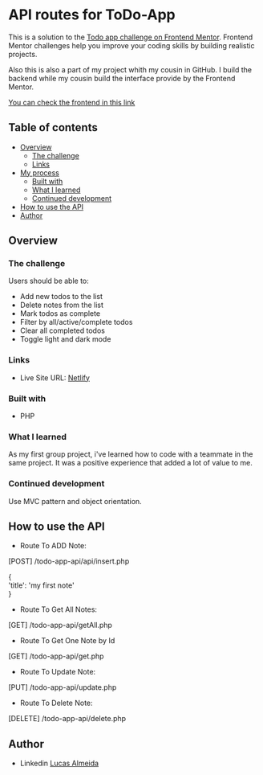 # API routes for ToDo-App

This is a solution to the [Todo app challenge on Frontend Mentor](https://www.frontendmentor.io/challenges/todo-app-Su1_KokOW). Frontend Mentor challenges help you improve your coding skills by building realistic projects. 
  
Also this is also a part of my project whith my cousin in GitHub. I build the backend while my cousin build the interface provide by the Frontend Mentor.

[You can check the frontend in this link](https://github.com/renatoalmeida49/todo-app-challenge)

## Table of contents

- [Overview](#overview)
  - [The challenge](#the-challenge)
  - [Links](#links)
- [My process](#my-process)
  - [Built with](#built-with)
  - [What I learned](#what-i-learned)
  - [Continued development](#continued-development)
- [How to use the API](#how-to-use-the-API)
- [Author](#author)


## Overview

### The challenge

Users should be able to:

- Add new todos to the list
- Delete notes from the list
- Mark todos as complete
- Filter by all/active/complete todos
- Clear all completed todos
- Toggle light and dark mode


### Links

- Live Site URL: [Netlify](https://blissful-colden-6de82d.netlify.app/)


### Built with

- PHP

### What I learned

As my first group project, i've learned how to code with a teammate in the same project. It was a positive experience that added a lot of value to me.

### Continued development

Use MVC pattern and object orientation.

## How to use the API

- Route To ADD Note:

[POST] /todo-app-api/api/insert.php

{  
    'title': 'my first note'  
}    

- Route To Get All Notes:

[GET] /todo-app-api/getAll.php    

- Route To Get One Note by Id

[GET] /todo-app-api/get.php    

- Route To Update Note:

[PUT] /todo-app-api/update.php    

- Route To Delete Note:

[DELETE] /todo-app-api/delete.php    

## Author

- Linkedin [Lucas Almeida](https://www.linkedin.com/in/lucasaclima03/)


